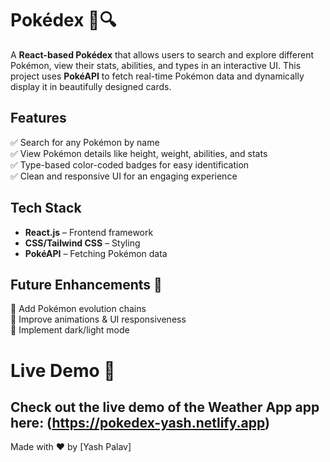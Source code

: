 # Pokédex 🌟🔍  

A **React-based Pokédex** that allows users to search and explore different Pokémon, view their stats, abilities, and types in an interactive UI. This project uses **PokéAPI** to fetch real-time Pokémon data and dynamically display it in beautifully designed cards.  

## **Features**  
✅ Search for any Pokémon by name  
✅ View Pokémon details like height, weight, abilities, and stats  
✅ Type-based color-coded badges for easy identification  
✅ Clean and responsive UI for an engaging experience  

## **Tech Stack**  
- **React.js** – Frontend framework  
- **CSS/Tailwind CSS** – Styling  
- **PokéAPI** – Fetching Pokémon data
  
## **Future Enhancements** 🚀  
🔹 Add Pokémon evolution chains  
🔹 Improve animations & UI responsiveness  
🔹 Implement dark/light mode  

# Live Demo 🚀

Check out the live demo of the **Weather App** app here: (https://pokedex-yash.netlify.app)
---  
Made with ❤️ by [Yash Palav]


